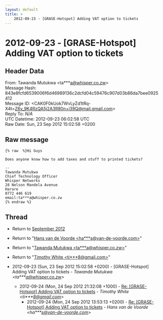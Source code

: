 ```yaml
---
layout: default
title: >
    2012-09-23 - [GRASE-Hotspot] Adding VAT option to tickets
---
```


# 2012-09-23 - [GRASE-Hotspot] Adding VAT option to tickets

## Header Data

From: Tawanda Mutukwa \<ta***a@whisper.co.zw\><br>
Message Hash: 843e8fcfd6539006f6d46989136c2dcfd04c59476c907d03b86da7bee0925412<br>
Message ID: \<CAK0F0kUok7WvLyZd1tRq-X4t=Z6v_9K4RzQA5j2A3R80n+i39Q@mail.gmail.com\><br>
Reply To: _N/A_<br>
UTC Datetime: 2012-09-23 06:02:58 UTC<br>
Raw Date: Sun, 23 Sep 2012 15:02:58 +0200<br>

## Raw message

```
{% raw  %}Hi Guys

Does anyone know how to add taxes and stuff to printed tickets?

-- 
Tawanda Mutukwa
Chief Technology Officer
Whisper Networks
28 Nelson Mandela Avenue
Harare
0772 446 619
email:ta***a@whisper.co.zw
{% endraw %}
```

## Thread

+ Return to [September 2012](/archive/2012/09)

+ Return to "[Hans van de Voorde <ha***s<span>@</span>van-de-voorde.com>](/authors/ha___s_at_vandevoorde_com)"
+ Return to "[Tawanda Mutukwa <ta***a<span>@</span>whisper.co.zw>](/authors/ta___a_at_whisper_co_zw)"
+ Return to "[Timothy White <ti***8<span>@</span>gmail.com>](/authors/ti___8_at_gmail_com)"

+ 2012-09-23 (Sun, 23 Sep 2012 15:02:58 +0200) - [GRASE-Hotspot] Adding VAT option to tickets - _Tawanda Mutukwa \<ta***a@whisper.co.zw\>_
  + 2012-09-24 (Mon, 24 Sep 2012 21:32:08 +1000) - [Re: [GRASE-Hotspot] Adding VAT option to tickets](/archive/2012/09/70b793ea36414a9e77b76e58dff932d8e168c7304e257dc126265f4c6bbaeb92) - _Timothy White \<ti***8@gmail.com\>_
    + 2012-09-24 (Mon, 24 Sep 2012 13:53:13 +0200) - [Re: [GRASE-Hotspot] Adding VAT option to tickets](/archive/2012/09/57724f136aff5dd90654593a5fe93851a155551437f931f0a74821aa136ac86a) - _Hans van de Voorde \<ha***s@van-de-voorde.com\>_


